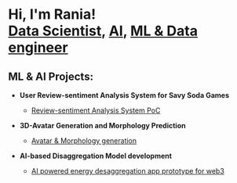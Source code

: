 <h1>Hi, I'm Rania! <br/><a href="https://github.com/Rania-Menjour">Data Scientist</a>, <a href="https://www.linkedin.com/in/rania-menjour/">AI</a>, <a href="https://www.youtube.com/c/joshmadakor">ML & Data engineer</a></h1>

<h2> ML & AI Projects:</h2>

- <b>User Review-sentiment Analysis System for Savy Soda Games</b>
  - [Review-sentiment Analysis System PoC](https://github.com/Rania-Menjour/User-Review-sentiment-Analysis-System-for-Savy-Soda-Games)

    
- <b>3D-Avatar Generation and Morphology Prediction</b>
  - [Avatar & Morphology  generation](https://github.com/Rania-Menjour/3D-Avatar-generation-and-morphology-prediction?tab=readme-ov-file#3d-avatar-generation-and-morphology-prediction)
 
    
- <b>AI-based Disaggregation Model development</b>
  - [AI powered energy desaggregation app prototype for web3](https://github.com/AI-Team13/Energy-Genius-AI-)
 
    






